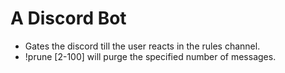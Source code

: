 # A Discord Bot

- Gates the discord till the user reacts in the rules channel.
- !prune [2-100] will purge the specified number of messages.
